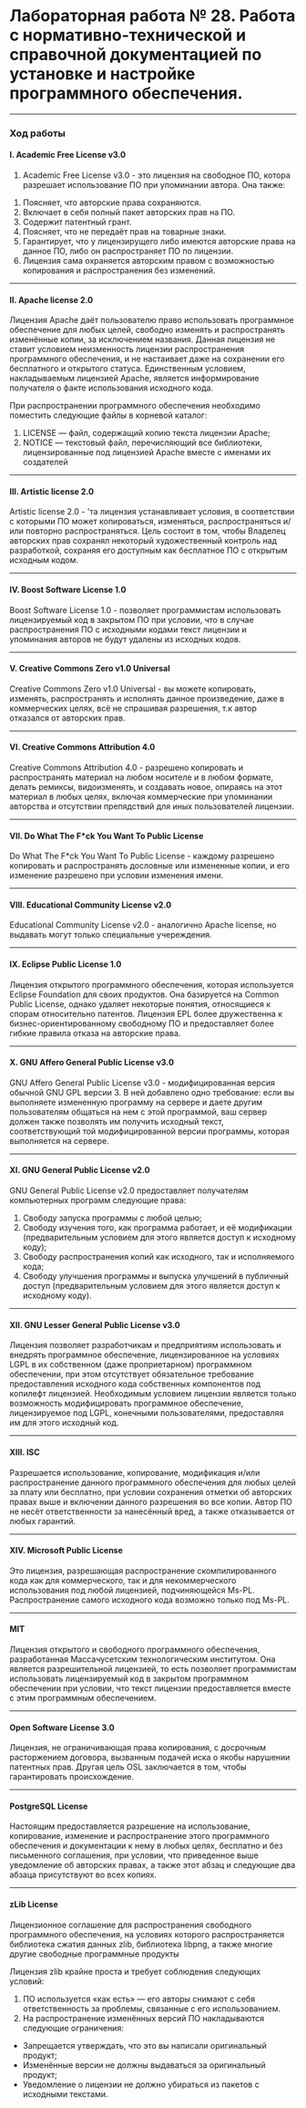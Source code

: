 # Лабораторная работа № 28. Работа с нормативно-технической и справочной документацией по установке и настройке программного обеспечения.
----
### Ход работы ###

#### I. Academic Free License v3.0 ####
1. Academic Free License v3.0 - это лицензия на свободное ПО, котора разрешает использование ПО при упоминании автора. 
Она также:
1) Поясняет, что авторские права сохраняются.
2) Включает в себя полный пакет авторских прав на ПО.
3) Содержит патентный грант.
4) Поясняет, что не передаёт прав на товарные знаки.
5) Гарантирует, что у лицензирущего либо имеются авторские права на данное ПО, либо он распространяет ПО по лицензии.
6) Лицензия сама охраняется авторским правом с возможностью копирования и распространения без изменений.

---

#### II. Apache license 2.0 ####

Лицензия Apache даёт пользователю право использовать программное обеспечение для любых целей, свободно изменять и распространять изменённые копии, за исключением названия.   Данная лицензия не ставит условием неизменность лицензии распространения программного обеспечения, и не настаивает даже на сохранении его бесплатного и открытого статуса. Единственным условием, накладываемым лицензией Apache, является информирование получателя о факте использования исходного кода.

При распространении программного обеспечения необходимо поместить следующие файлы в корневой каталог:

1) LICENSE — файл, содержащий копию текста лицензии Apache;
2) NOTICE — текстовый файл, перечисляющий все библиотеки, лицензированные под лицензией Apache вместе с именами их создателей
---
#### III. Artistic license 2.0 ####

Artistic license 2.0 - 'та лицензия устанавливает условия, в соответствии с которыми ПО может копироваться, изменяться, распространяться и/или повторно распространяться. Цель состоит в том, чтобы Владелец авторских прав сохранял некоторый художественный контроль над разработкой, сохраняя его доступным как бесплатное ПО с открытым исходным кодом. 

---

#### IV. Boost Software License 1.0 ####

Boost Software License 1.0 - позволяет программистам использовать лицензируемый код в закрытом ПО при условии, что в случае распространения ПО с исходными кодами текст лицензии и упоминания авторов не будут удалены из исходных кодов.

---

#### V. Creative Commons Zero v1.0 Universal ####

Creative Commons Zero v1.0 Universal - вы можете копировать, изменять, распространять и исполнять данное произведение, даже в коммерческих целях, всё не спрашивая разрешения, т.к автор отказался от авторских прав.

---

#### VI. Creative Commons Attribution 4.0 ####

Creative Commons Attribution 4.0 - разрешено копировать и распространять материал на любом носителе и в любом формате, делать ремиксы, видоизменять, и создавать новое, опираясь на этот материал в любых целях, включая коммерческие при упоминании авторства и отсутствии препядствий для иных пользователей лицензии.

---

#### VII. Do What The F*ck You Want To Public License ####

Do What The F*ck You Want To Public License - каждому разрешено копировать и распространять дословные или измененные копии, и его изменение разрешено при условии изменения имени.

---

#### VIII. Educational Community License v2.0 ####

Educational Community License v2.0 - аналогично Apache license, но выдавать могут только специальные учереждения.

---

#### IX. Eclipse Public License 1.0 ####

Лицензия открытого программного обеспечения, которая используется Eclipse Foundation для своих продуктов. Она базируется на Common Public License, однако удаляет некоторые понятия, относящиеся к спорам относительно патентов. Лицензия EPL более дружественна к бизнес-ориентированному свободному ПО и предоставляет более гибкие правила отказа на авторские права.

---

#### X. GNU Affero General Public License v3.0 ####

GNU Affero General Public License v3.0 -  модифицированная версия обычной GNU GPL версии 3. В ней добавлено одно требование: если вы выполняете измененную программу на сервере и даете другим пользователям общаться на нем с этой программой, ваш сервер должен также позволять им получить исходный текст, соответствующий той модифицированной версии программы, которая выполняется на сервере.

---

#### XI. GNU General Public License v2.0 ####

GNU General Public License v2.0  предоставляет получателям компьютерных программ следующие права:
1. Свободу запуска программы с любой целью;
2. Свободу изучения того, как программа работает, и её модификации (предварительным условием для этого является доступ к исходному коду);
3. Свободу распространения копий как исходного, так и исполняемого кода;
4. Свободу улучшения программы и выпуска улучшений в публичный доступ (предварительным условием для этого является доступ к исходному коду).

---

#### XII. GNU Lesser General Public License v3.0 ####
Лицензия позволяет разработчикам и предприятиям использовать и внедрять программное обеспечение, лицензированное на условиях LGPL в их собственном (даже проприетарном) программном обеспечении, при этом отсутствует обязательное требование предоставления исходного кода собственных компонентов под копилефт лицензией. Необходимым условием лицензии является только возможность модифицировать программное обеспечение, лицензируемое под LGPL, конечными пользователями, предоставляя им для этого исходный код.

---

#### XIII. ISC ####
Разрешается использование, копирование, модификация и/или распространение данного программного обеспечения для любых целей за плату или бесплатно, при условии сохранения отметки об авторских правах выше и включении данного разрешения во все копии. Автор ПО не несёт ответственности за нанесённый вред, а также отказывается от любых гарантий.

---

#### XIV. Microsoft Public License ####
Это лицензия, разрешающая распространение скомпилированного кода как для коммерческого, так и для некоммерческого использования под любой лицензией, подчиняющейся Ms-PL. Распространение самого исходного кода возможно только под Ms-PL. 

---

#### MIT ####
Лицензия открытого и свободного программного обеспечения, разработанная Массачусетским технологическим институтом. Она является разрешительной лицензией, то есть позволяет программистам использовать лицензируемый код в закрытом программном обеспечении при условии, что текст лицензии предоставляется вместе с этим программным обеспечением.

---

#### Open Software License 3.0 ####

Лицензия, не ограничивающая права копирования, с досрочным расторжением договора, вызванным подачей иска о якобы нарушении патентных прав. Другая цель OSL заключается в том, чтобы гарантировать происхождение.

---

#### PostgreSQL License ####

Настоящим предоставляется разрешение на использование, копирование, изменение и распространение этого программного обеспечения и документации к нему в любых целях, бесплатно и без письменного соглашения, при условии, что приведенное выше уведомление об авторских правах, а также этот абзац и следующие два абзаца присутствуют во всех копиях.

---

#### zLib License ####

Лицензионное соглашение для распространения свободного программного обеспечения, на условиях которого распространяется библиотека сжатия данных zlib, библиотека libpng, а также многие другие свободные программные продукты

Лицензия zlib крайне проста и требует соблюдения следующих условий:
1) ПО используется «как есть» — его авторы снимают с себя ответственность за проблемы, связанные с его использованием.
2) На распространение изменённых версий ПО накладываются следующие ограничения:
  * Запрещается утверждать, что это вы написали оригинальный продукт;
  * Изменённые версии не должны выдаваться за оригинальный продукт;
  * Уведомление о лицензии не должно убираться из пакетов с исходными текстами.
